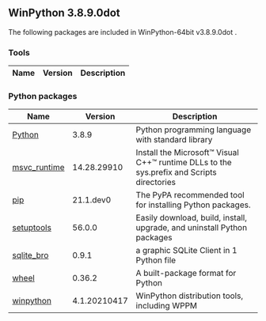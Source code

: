 ## WinPython 3.8.9.0dot 

The following packages are included in WinPython-64bit v3.8.9.0dot .

### Tools

Name | Version | Description
-----|---------|------------


### Python packages

Name | Version | Description
-----|---------|------------
[Python](http://www.python.org/) | 3.8.9 | Python programming language with standard library
[msvc_runtime](https://pypi.org/project/msvc_runtime) | 14.28.29910 | Install the Microsoft&#8482; Visual C++&#8482; runtime DLLs to the sys.prefix and Scripts directories
[pip](https://pypi.org/project/pip) | 21.1.dev0 | The PyPA recommended tool for installing Python packages.
[setuptools](https://pypi.org/project/setuptools) | 56.0.0 | Easily download, build, install, upgrade, and uninstall Python packages
[sqlite_bro](https://pypi.org/project/sqlite_bro) | 0.9.1 | a graphic SQLite Client in 1 Python file
[wheel](https://pypi.org/project/wheel) | 0.36.2 | A built-package format for Python
[winpython](http://winpython.github.io/) | 4.1.20210417 | WinPython distribution tools, including WPPM